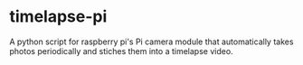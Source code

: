 # timelapse-pi

A python script for raspberry pi's Pi camera module that automatically takes photos periodically and stiches them into a timelapse video.
